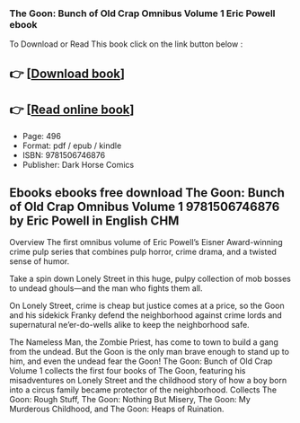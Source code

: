 ### The Goon: Bunch of Old Crap Omnibus Volume 1 Eric Powell ebook

To Download or Read This book click on the link button below :

## 👉  [**[Download book](http://ebooksharez.info/download.php?group=book&from=github.com&id=721539&lnk=1081 "Download book")**]

## 👉  [**[Read online book](http://ebooksharez.info/download.php?group=book&from=github.com&id=721539&lnk=1081 "Read online book")**]


* Page: 496
* Format: pdf / epub / kindle
* ISBN: 9781506746876
* Publisher: Dark Horse Comics



## Ebooks ebooks free download The Goon: Bunch of Old Crap Omnibus Volume 1 9781506746876 by Eric Powell in English CHM


Overview
The first omnibus volume of Eric Powell’s Eisner Award-winning crime pulp series that combines pulp horror, crime drama, and a twisted sense of humor.
 
 Take a spin down Lonely Street in this huge, pulpy collection of mob bosses to undead ghouls—and the man who fights them all.
 
 On Lonely Street, crime is cheap but justice comes at a price, so the Goon and his sidekick Franky defend the neighborhood against crime lords and supernatural ne’er-do-wells alike to keep the neighborhood safe.
 
 The Nameless Man, the Zombie Priest, has come to town to build a gang from the undead. But the Goon is the only man brave enough to stand up to him, and even the undead fear the Goon! The Goon: Bunch of Old Crap Volume 1 collects the first four books of The Goon, featuring his misadventures on Lonely Street and the childhood story of how a boy born into a circus family became protector of the neighborhood. Collects The Goon: Rough Stuff, The Goon: Nothing But Misery, The Goon: My Murderous Childhood, and The Goon: Heaps of Ruination.



